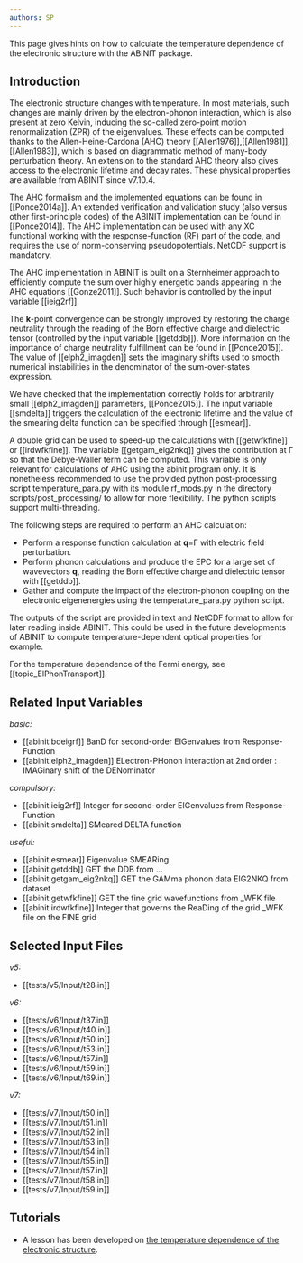 ```yaml
---
authors: SP
---
```

<!--
This file is automatically generated by mksite.py. All changes will be lost.
Change the input yaml files or the python code
-->

This page gives hints on how to calculate the temperature dependence of the electronic structure with the ABINIT package.

## Introduction

The electronic structure changes with temperature. In most materials, such
changes are mainly driven by the electron-phonon interaction, which is also
present at zero Kelvin, inducing the so-called zero-point motion
renormalization (ZPR) of the eigenvalues. These effects can be computed thanks
to the Allen-Heine-Cardona (AHC) theory
[[Allen1976]],[[Allen1981]],[[Allen1983]], which is based on diagrammatic
method of many-body perturbation theory. An extension to the standard AHC
theory also gives access to the electronic lifetime and decay rates. These
physical properties are available from ABINIT since v7.10.4.

The AHC formalism and the implemented equations can be found in
[[Ponce2014a]]. An extended verification and validation study (also versus
other first-principle codes) of the ABINIT implementation can be found in
[[Ponce2014]]. The AHC implementation can be used with any XC functional
working with the response-function (RF) part of the code, and requires the use
of norm-conserving pseudopotentials. NetCDF support is mandatory.

The AHC implementation in ABINIT is built on a Sternheimer approach to
efficiently compute the sum over highly energetic bands appearing in the AHC
equations [[Gonze2011]]. Such behavior is controlled by the input variable
[[ieig2rf]].

The **k**-point convergence can be strongly improved by restoring the charge
neutrality through the reading of the Born effective charge and dielectric
tensor (controlled by the input variable [[getddb]]). More information on the
importance of charge neutrality fulfillment can be found in [[Ponce2015]]. The
value of [[elph2_imagden]] sets the imaginary shifts used to smooth numerical
instabilities in the denominator of the sum-over-states expression.

We have checked that the implementation correctly holds for arbitrarily small
[[elph2_imagden]] parameters, [[Ponce2015]]. The input variable [[smdelta]]
triggers the calculation of the electronic lifetime and the value of the
smearing delta function can be specified through [[esmear]].

A double grid can be used to speed-up the calculations with [[getwfkfine]] or
[[irdwfkfine]]. The variable [[getgam_eig2nkq]] gives the contribution at Γ so
that the Debye-Waller term can be computed. This variable is only relevant for
calculations of AHC using the abinit program only. It is nonetheless
recommended to use the provided python post-processing script
temperature_para.py with its module rf_mods.py in the directory
scripts/post_processing/ to allow for more flexibility. The python scripts
support multi-threading.

The following steps are required to perform an AHC calculation:

* Perform a response function calculation at **q**=Γ with electric field perturbation.
* Perform phonon calculations and produce the EPC for a large set of wavevectors **q**, reading the Born effective charge and dielectric tensor with [[getddb]].
* Gather and compute the impact of the electron-phonon coupling on the electronic eigenenergies using the temperature_para.py python script.

The outputs of the script are provided in text and NetCDF format to allow for
later reading inside ABINIT. This could be used in the future developments of
ABINIT to compute temperature-dependent optical properties for example.

For the temperature dependence of the Fermi energy, see
[[topic_ElPhonTransport]].



## Related Input Variables

*basic:*

- [[abinit:bdeigrf]]  BanD for second-order EIGenvalues from Response-Function
- [[abinit:elph2_imagden]]  ELectron-PHonon interaction at 2nd order : IMAGinary shift of the DENominator
 
*compulsory:*

- [[abinit:ieig2rf]]  Integer for second-order EIGenvalues from Response-Function
- [[abinit:smdelta]]  SMeared DELTA function
 
*useful:*

- [[abinit:esmear]]  Eigenvalue SMEARing
- [[abinit:getddb]]  GET the DDB from ...
- [[abinit:getgam_eig2nkq]]  GET the GAMma phonon data EIG2NKQ from dataset
- [[abinit:getwfkfine]]  GET the fine grid wavefunctions from _WFK file
- [[abinit:irdwfkfine]]  Integer that governs the ReaDing of the grid _WFK file on the FINE grid
 

## Selected Input Files

*v5:*

- [[tests/v5/Input/t28.in]]
 
*v6:*

- [[tests/v6/Input/t37.in]]
- [[tests/v6/Input/t40.in]]
- [[tests/v6/Input/t50.in]]
- [[tests/v6/Input/t53.in]]
- [[tests/v6/Input/t57.in]]
- [[tests/v6/Input/t59.in]]
- [[tests/v6/Input/t69.in]]
 
*v7:*

- [[tests/v7/Input/t50.in]]
- [[tests/v7/Input/t51.in]]
- [[tests/v7/Input/t52.in]]
- [[tests/v7/Input/t53.in]]
- [[tests/v7/Input/t54.in]]
- [[tests/v7/Input/t55.in]]
- [[tests/v7/Input/t57.in]]
- [[tests/v7/Input/t58.in]]
- [[tests/v7/Input/t59.in]]
 

## Tutorials

* A lesson has been developed on [ the temperature dependence of the electronic structure](../../tutorial/generated_files/lesson_tdepes.html).

